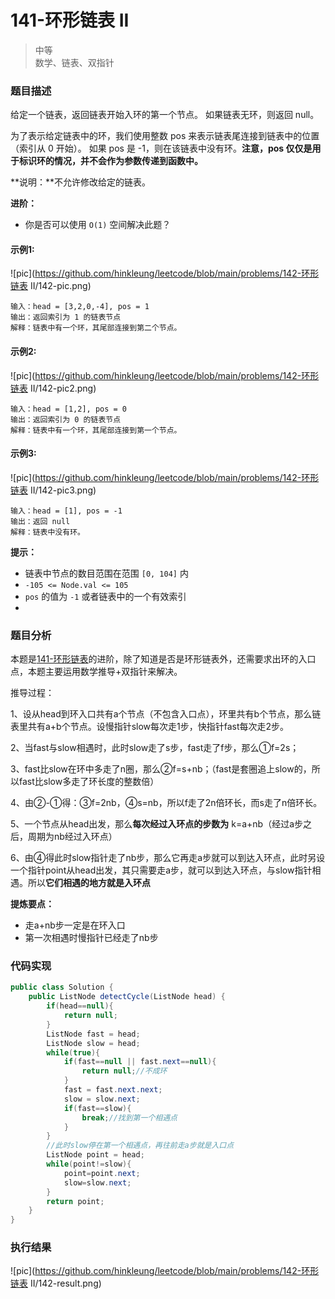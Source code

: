 # 141-环形链表 II

> 中等  
> 数学、链表、双指针

### 题目描述

给定一个链表，返回链表开始入环的第一个节点。 如果链表无环，则返回 null。

为了表示给定链表中的环，我们使用整数 pos 来表示链表尾连接到链表中的位置（索引从 0 开始）。 如果 pos 是 -1，则在该链表中没有环。**注意，pos 仅仅是用于标识环的情况，并不会作为参数传递到函数中。**

**说明：**不允许修改给定的链表。

**进阶：**

- 你是否可以使用 `O(1)` 空间解决此题？

#### 示例1:

![pic](https://github.com/hinkleung/leetcode/blob/main/problems/142-环形链表 II/142-pic.png)

```
输入：head = [3,2,0,-4], pos = 1
输出：返回索引为 1 的链表节点
解释：链表中有一个环，其尾部连接到第二个节点。
```

#### 示例2:

![pic](https://github.com/hinkleung/leetcode/blob/main/problems/142-环形链表 II/142-pic2.png)

```
输入：head = [1,2], pos = 0
输出：返回索引为 0 的链表节点
解释：链表中有一个环，其尾部连接到第一个节点。
```

#### 示例3:

![pic](https://github.com/hinkleung/leetcode/blob/main/problems/142-环形链表 II/142-pic3.png)

```
输入：head = [1], pos = -1
输出：返回 null
解释：链表中没有环。
```

**提示：**

- 链表中节点的数目范围在范围 `[0, 104]` 内
- `-105 <= Node.val <= 105`
- `pos` 的值为 `-1` 或者链表中的一个有效索引
- </br>

### 题目分析

本题是[141-环形链表](https://github.com/hinkleung/leetcode/blob/main/problems/141-环形链表/141-solution.md)的进阶，除了知道是否是环形链表外，还需要求出环的入口点，本题主要运用数学推导+双指针来解决。

推导过程：

1、设从head到环入口共有a个节点（不包含入口点），环里共有b个节点，那么链表里共有a+b个节点。设慢指针slow每次走1步，快指针fast每次走2步。

2、当fast与slow相遇时，此时slow走了s步，fast走了f步，那么①f=2s；

3、fast比slow在环中多走了n圈，那么②f=s+nb；（fast是套圈追上slow的，所以fast比slow多走了环长度的整数倍）

4、由②-①得：③f=2nb，④s=nb，所以f走了2n倍环长，而s走了n倍环长。

5、一个节点从head出发，那么**每次经过入环点的步数为** k=a+nb（经过a步之后，周期为nb经过入环点）

6、由④得此时slow指针走了nb步，那么它再走a步就可以到达入环点，此时另设一个指针point从head出发，其只需要走a步，就可以到达入环点，与slow指针相遇。所以**它们相遇的地方就是入环点**

**提炼要点：**

- 走a+nb步一定是在环入口
- 第一次相遇时慢指针已经走了nb步



### 代码实现

```java
public class Solution {
    public ListNode detectCycle(ListNode head) {
        if(head==null){
            return null;
        }
        ListNode fast = head;
        ListNode slow = head;
        while(true){
            if(fast==null || fast.next==null){
                return null;//不成环
            }
            fast = fast.next.next;
            slow = slow.next;
            if(fast==slow){
                break;//找到第一个相遇点
            }
        }
        //此时slow停在第一个相遇点，再往前走a步就是入口点
        ListNode point = head;
        while(point!=slow){
            point=point.next;
            slow=slow.next;
        }
        return point;
    }
}
```

### 执行结果

![pic](https://github.com/hinkleung/leetcode/blob/main/problems/142-环形链表 II/142-result.png)
